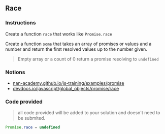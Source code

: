 ## Race

### Instructions

Create a function `race` that works like `Promise.race`

Create a function `some` that takes an array of promises or values
and a number and return the first resolved values up to the number given.
> Empty array or a count of 0 return a promise resolving to `undefined`


### Notions

- [nan-academy.github.io/js-training/examples/promise](https://nan-academy.github.io/js-training/examples/promise.js)
- [devdocs.io/javascript/global_objects/promise/race](https://devdocs.io/javascript/global_objects/promise/race)


### Code provided

> all code provided will be added to your solution and doesn't need to be submited.

```js
Promise.race = undefined
```
